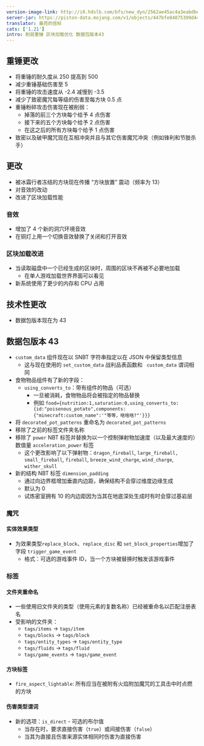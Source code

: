 ```yaml
---
version-image-link: http://i0.hdslb.com/bfs/new_dyn/2562ae45ac4a3eabdbe8fac8485947a1558830935.png
server-jar: https://piston-data.mojang.com/v1/objects/447bfe84875399d44d383de7f534e1cc10bae9a5/server.jar
translator: 最亮的信标
cats: ['1.21']
intro: 削弱重锤 区块加载优化 数据包版本43
---
```

## 重锤更改
* 将重锤的耐久度从 250 提高到 500
* 减少重锤基础伤害至 5
* 将重锤的攻击速度从 -2.4 减慢到 -3.5
* 减少了致密魔咒每等级的伤害至每方块 0.5 点
* 重锤粉碎攻击伤害现在被削弱：
    * 掉落的前三个方块每个给予 4 点伤害
    * 接下来的五个方块每个给予 2 点伤害
    * 在这之后的所有方块每个给予 1 点伤害
* 致密以及破甲魔咒现在互相冲突并且与其它伤害魔咒冲突（例如锋利和节肢杀手）

## 更改
* 被冰霜行者冻结的方块现在传播 “方块放置” 震动（频率为 13）
* 对音效的改动
* 改进了区块加载性能

### 音效
* 增加了 4 个新的洞穴环境音效
* 在铜灯上用一个切换音效替换了关闭和打开音效

### 区块加载改进
* 当读取磁盘中一个已经生成的区块时，周围的区块不再被不必要地加载
    * 在单人游戏加载世界界面可以看见
* 新系统使用了更少的内存和 CPU 占用

## 技术性更改
* 数据包版本现在为 43

## 数据包版本 43
* `custom_data` 组件现在以 SNBT 字符串指定以在 JSON 中保留类型信息
    * 这与现在使用的 `set_custom_data` 战利品表函数和 ` custom_data` 谓词相同
* 食物物品组件有了新的字段：
    * `using_converts_to`：带有组件的物品（可选）
        * 一旦被消耗，食物物品将会被指定的物品替换
        * 例如 `food={nutrition:1,saturation:0,using_converts_to:{id:"poisonous_potato",components:{"minecraft:custom_name":'"等等，啥啥啥?"'}}}`
* 将 `decorated_pot_patterns` 重命名为 `decorated_pot_patterns`
* 移除了之前的标签文件夹名称
* 移除了 `power` NBT 标签并替换为以一个控制弹射物加速度（以及最大速度的）数值量 `acceleration_power` 标签
    * 这个更改影响了以下弹射物：`dragon_fireball`, `large_fireball, small_fireball`, `fireball`, `breeze_wind_charge`, `wind_charge`, `wither_skull`
* 新的结构 NBT 标签 `dimension_padding`
    * 通过向边界框增加垂直内边距，确保结构不会穿过维度边缘生成
    * 默认为 0
    * 试炼密室拥有 10 的内边距因为当其在地底深处生成时有时会穿过基岩层

### 魔咒
#### 实体效果类型
* 为效果类型`replace_block`、`replace_disc` 和 `set_block_properties`增加了字段 `trigger_game_event`
    * 格式：可选的游戏事件 ID，当一个方块被替换时触发该游戏事件

### 标签
#### 文件夹重命名
* 一些使用旧文件夹的类型（使用元素的复数名称）已经被重命名以匹配注册表名
* 受影响的文件夹：
    * `tags/items` -> `tags/item`
    * `tags/blocks` -> `tags/block`
    * `tags/entity_types` -> `tags/entity_type`
    * `tags/fluids` -> `tags/fluid`
    * `tags/game_events` -> `tags/game_event`

#### 方块标签
* `fire_aspect_lightable`: 所有应当在被附有火焰附加魔咒的工具击中时点燃的方块

#### 伤害类型谓词
* 新的选项：`is_direct` - 可选的布尔值
    * 当存在时，要求直接伤害（`true`）或间接伤害（`false`）
    * 当其为直接且伤害来源实体相同时伤害为直接伤害